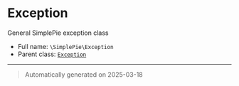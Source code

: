 
# Exception

General SimplePie exception class



* Full name: `\SimplePie\Exception`
* Parent class: [`Exception`](../Exception.md)






***
> Automatically generated on 2025-03-18
